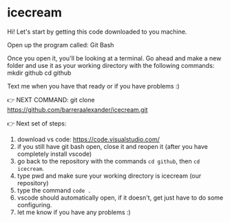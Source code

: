 # icecream

Hi! Let's start by getting this code downloaded to you machine. 

Open up the program called: Git Bash

Once you open it, you'll be looking at a terminal. Go ahead and make a new folder and use it as your working directory with the following commands:
mkdir github
cd github

Text me when you have that ready or if you have problems :)


👉 NEXT COMMAND: git clone https://github.com/barreraalexander/icecream.git

👉 Next set of steps:
  1. download vs code: https://code.visualstudio.com/
  2. if you still have git bash open, close it and reopen it (after you have completely install vscode)
  3. go back to the repository with the commands `cd github`, then `cd icecream`.
  4. type pwd and make sure your working directory is icecream (our repository)
  5. type the command `code .`
  6. vscode should automatically open, if it doesn't, get just have to do some configuring.
  7. let me know if you have any problems :)
